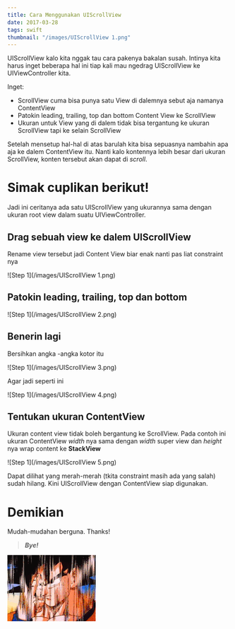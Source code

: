 ```yaml
---
title: Cara Menggunakan UIScrollView
date: 2017-03-28
tags: swift
thumbnail: "/images/UIScrollView 1.png"
---
```


UIScrollView kalo kita nggak tau cara pakenya bakalan susah.
Intinya kita harus inget beberapa hal ini tiap kali mau ngedrag UIScrollView ke UIViewController kita.

Inget:

- ScrollView cuma bisa punya satu View di dalemnya sebut aja namanya ContentView
- Patokin leading, trailing, top dan bottom Content View ke ScrollView
- Ukuran untuk View yang di dalem tidak bisa tergantung ke ukuran ScrollView tapi ke selain ScrollView

Setelah mensetup hal-hal di atas barulah kita bisa sepuasnya nambahin apa aja ke dalem ContentView itu. Nanti kalo kontennya lebih besar dari ukuran ScrollView, konten tersebut akan dapat di _scroll_.

# Simak cuplikan berikut!

Jadi ini ceritanya ada satu UIScrollView yang ukurannya sama dengan ukuran root view dalam suatu UIViewController.

## Drag sebuah view ke dalem UIScrollView
Rename view tersebut jadi Content View biar enak nanti pas liat constraint nya

![Step 1](/images/UIScrollView 1.png)

## Patokin leading, trailing, top dan bottom

![Step 1](/images/UIScrollView 2.png)

## Benerin lagi
Bersihkan angka -angka kotor itu

![Step 1](/images/UIScrollView 3.png)

Agar jadi seperti ini

![Step 1](/images/UIScrollView 4.png)

## Tentukan ukuran ContentView
Ukuran content view tidak boleh bergantung ke ScrollView. Pada contoh ini ukuran ContentView _width_ nya sama dengan _width_ super view dan _height_ nya wrap content ke **StackView**

![Step 1](/images/UIScrollView 5.png)

Dapat dilihat yang merah-merah (tkita constraint masih ada yang salah) sudah hilang. Kini UIScrollView dengan ContentView siap digunakan.
# Demikian
Mudah-mudahan berguna. Thanks!

> ***Bye!***

![bye](/images/bye.gif)
